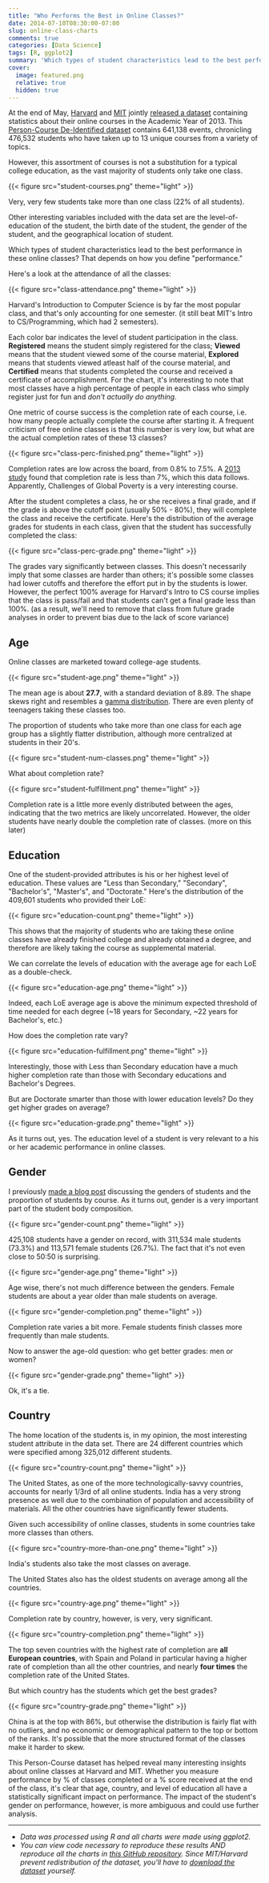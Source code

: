 ```yaml
---
title: "Who Performs the Best in Online Classes?"
date: 2014-07-10T08:30:00-07:00
slug: online-class-charts
comments: true
categories: [Data Science]
tags: [R, ggplot2]
summary: 'Which types of student characteristics lead to the best performance in online classes? That depends on how you define "performance."'
cover:
  image: featured.png
  relative: true
  hidden: true
---
```


At the end of May, [Harvard](http://www.harvard.edu/) and [MIT](http://web.mit.edu/) jointly [released a dataset](http://newsoffice.mit.edu/2014/mit-and-harvard-release-de-identified-learning-data-open-online-courses) containing statistics about their online courses in the Academic Year of 2013. This [Person-Course De-Identified dataset](http://dx.doi.org/10.7910/DVN/26147) contains 641,138 events, chronicling 476,532 students who have taken up to 13 unique courses from a variety of topics.

However, this assortment of courses is not a substitution for a typical college education, as the vast majority of students only take one class.

{{< figure src="student-courses.png" theme="light" >}}

Very, very few students take more than one class (22% of all students).

Other interesting variables included with the data set are the level-of-education of the student, the birth date of the student, the gender of the student, and the geographical location of student.

Which types of student characteristics lead to the best performance in these online classes? That depends on how you define "performance."

Here's a look at the attendance of all the classes:

{{< figure src="class-attendance.png" theme="light" >}}

Harvard's Introduction to Computer Science is by far the most popular class, and that's only accounting for one semester. (it still beat MIT's Intro to CS/Programming, which had 2 semesters).

Each color bar indicates the level of student participation in the class. **Registered** means the student simply registered for the class; **Viewed** means that the student viewed some of the course material, **Explored** means that students viewed atleast half of the course material, and **Certified** means that students completed the course and received a certificate of accomplishment. For the chart, it's interesting to note that most classes have a high percentage of people in each class who simply register just for fun and _don't actually do anything._

One metric of course success is the completion rate of each course, i.e. how many people actually complete the course after starting it. A frequent criticism of free online classes is that this number is very low, but what are the actual completion rates of these 13 classes?

{{< figure src="class-perc-finished.png" theme="light" >}}

Completion rates are low across the board, from 0.8% to 7.5%. A [2013 study](http://www.insidehighered.com/news/2013/05/10/new-study-low-mooc-completion-rates) found that completion rate is less than 7%, which this data follows. Apparently, Challenges of Global Poverty is a very interesting course.

After the student completes a class, he or she receives a final grade, and if the grade is above the cutoff point (usually 50% - 80%), they will complete the class and receive the certificate. Here's the distribution of the average grades for students in each class, given that the student has successfully completed the class:

{{< figure src="class-perc-grade.png" theme="light" >}}

The grades vary significantly between classes. This doesn't necessarily imply that some classes are harder than others; it's possible some classes had lower cutoffs and therefore the effort put in by the students is lower. However, the perfect 100% average for Harvard's Intro to CS course implies that the class is pass/fail and that students can't get a final grade less than 100%. (as a result, we'll need to remove that class from future grade analyses in order to prevent bias due to the lack of score variance)

## Age

Online classes are marketed toward college-age students.

{{< figure src="student-age.png" theme="light" >}}

The mean age is about **27.7**, with a standard deviation of 8.89. The shape skews right and resembles a [gamma distribution](http://en.wikipedia.org/wiki/Gamma_distribution). There are even plenty of teenagers taking these classes too.

The proportion of students who take more than one class for each age group has a slightly flatter distribution, although more centralized at students in their 20's.

{{< figure src="student-num-classes.png" theme="light" >}}

What about completion rate?

{{< figure src="student-fulfillment.png" theme="light" >}}

Completion rate is a little more evenly distributed between the ages, indicating that the two metrics are likely uncorrelated. However, the older students have nearly double the completion rate of classes. (more on this later)

## Education

One of the student-provided attributes is his or her highest level of education. These values are "Less than Secondary," "Secondary", "Bachelor's", "Master's", and "Doctorate." Here's the distribution of the 409,601 students who provided their LoE:

{{< figure src="education-count.png" theme="light" >}}

This shows that the majority of students who are taking these online classes have already finished college and already obtained a degree, and therefore are likely taking the course as supplemental material.

We can correlate the levels of education with the average age for each LoE as a double-check.

{{< figure src="education-age.png" theme="light" >}}

Indeed, each LoE average age is above the minimum expected threshold of time needed for each degree (~18 years for Secondary, ~22 years for Bachelor's, etc.)

How does the completion rate vary?

{{< figure src="education-fulfillment.png" theme="light" >}}

Interestingly, those with Less than Secondary education have a much higher completion rate than those with Secondary educations and Bachelor's Degrees.

But are Doctorate smarter than those with lower education levels? Do they get higher grades on average?

{{< figure src="education-grade.png" theme="light" >}}

As it turns out, yes. The education level of a student is very relevant to a his or her academic performance in online classes.

## Gender

I previously [made a blog post](http://minimaxir.com/2014/07/gender-course/) discussing the genders of students and the proportion of students by course. As it turns out, gender is a very important part of the student body composition.

{{< figure src="gender-count.png" theme="light" >}}

425,108 students have a gender on record, with 311,534 male students (73.3%) and 113,571 female students (26.7%). The fact that it's not even close to 50:50 is surprising.

{{< figure src="gender-age.png" theme="light" >}}

Age wise, there's not much difference between the genders. Female students are about a year older than male students on average.

{{< figure src="gender-completion.png" theme="light" >}}

Completion rate varies a bit more. Female students finish classes more frequently than male students.

Now to answer the age-old question: who get better grades: men or women?

{{< figure src="gender-grade.png" theme="light" >}}

Ok, it's a tie.

## Country

The home location of the students is, in my opinion, the most interesting student attribute in the data set. There are 24 different countries which were specified among 325,012 different students.

{{< figure src="country-count.png" theme="light" >}}

The United States, as one of the more technologically-savvy countries, accounts for nearly 1/3rd of all online students. India has a very strong presence as well due to the combination of population and accessibility of materials. All the other countries have significantly fewer students.

Given such accessibility of online classes, students in some countries take more classes than others.

{{< figure src="country-more-than-one.png" theme="light" >}}

India's students also take the most classes on average.

The United States also has the oldest students on average among all the countries.

{{< figure src="country-age.png" theme="light" >}}

Completion rate by country, however, is very, very significant.

{{< figure src="country-completion.png" theme="light" >}}

The top seven countries with the highest rate of completion are **all European countries**, with Spain and Poland in particular having a higher rate of completion than all the other countries, and nearly **four times** the completion rate of the United States.

But which country has the students which get the best grades?

{{< figure src="country-grade.png" theme="light" >}}

China is at the top with 86%, but otherwise the distribution is fairly flat with no outliers, and no economic or demographical pattern to the top or bottom of the ranks. It's possible that the more structured format of the classes make it harder to skew.

This Person-Course dataset has helped reveal many interesting insights about online classes at Harvard and MIT. Whether you measure performance by % of classes completed or a % score received at the end of the class, it's clear that age, country, and level of education all have a statistically significant impact on performance. The impact of the student's gender on performance, however, is more ambiguous and could use further analysis.

---

- _Data was processed using R and all charts were made using ggplot2._
- _You can view code necessary to reproduce these results AND reproduce all the charts in [this GitHub repository](https://github.com/minimaxir/online-class-charts). Since MIT/Harvard prevent redistribution of the dataset, you'll have to [download the dataset](http://dx.doi.org/10.7910/DVN/26147) yourself._
